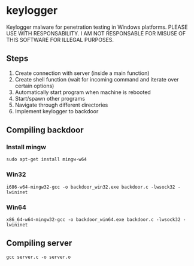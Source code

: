 # keylogger

Keylogger malware for penetration testing in Windows platforms. PLEASE USE WITH RESPONSABILITY. I AM NOT RESPONSABLE FOR MISUSE OF THIS SOFTWARE FOR ILLEGAL PURPOSES.

## Steps

1. Create connection with server (inside a main function)
2. Create shell function (wait for incoming command and iterate over certain options)
3. Automatically start program when machine is rebooted
4. Start/spawn other programs
5. Navigate through different directories
6. Implement keylogger to backdoor

## Compiling backdoor

### Install mingw

`sudo apt-get install mingw-w64`

### Win32

`i686-w64-mingw32-gcc -o backdoor_win32.exe backdoor.c -lwsock32 -lwininet`

### Win64

`x86_64-w64-mingw32-gcc -o backdoor_win64.exe backdoor.c -lwsock32 -lwininet`

## Compiling server

`gcc server.c -o server.o`
